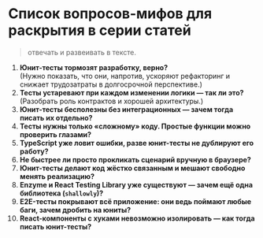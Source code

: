 # Список вопросов-мифов для раскрытия в серии статей

>  отвечать и развеивать в тексте.

1. **Юнит-тесты тормозят разработку, верно?**  
   (Нужно показать, что они, напротив, ускоряют рефакторинг и снижает трудозатраты в долгосрочной перспективе.)
2. **Тесты устаревают при каждом изменении логики — так ли это?**  
   (Разобрать роль контрактов и хорошей архитектуры.)
3. **Юнит-тесты бесполезны без интеграционных — зачем тогда писать их отдельно?**
4. **Тесты нужны только «сложному» коду. Простые функции можно проверить глазами?**
5. **TypeScript уже ловит ошибки, разве юнит-тесты не дублируют его работу?**
6. **Не быстрее ли просто прокликать сценарий вручную в браузере?**
7. **Юнит-тесты делают код жёстко связанным и мешают свободно менять реализацию?**
8. **Enzyme и React Testing Library уже существуют — зачем ещё одна библиотека (`shallowly`)?**
9. **E2E-тесты покрывают всё приложение: они ведь поймают любые баги, зачем дробить на юниты?**
10. **React-компоненты с хуками невозможно изолировать — как тогда писать юнит-тесты?**


